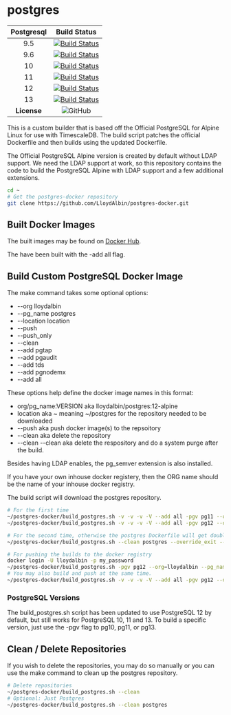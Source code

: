 # postgres

|Postgresql|Build Status|
|:---:|:---:|
|9.5|[![Build Status](https://travis-matrix-badges.herokuapp.com/repos/LloydAlbin/postgres-docker/branches/main/6)](https://www.travis-ci.org/LloydAlbin/postgres-docker/builds)|
|9.6|[![Build Status](https://travis-matrix-badges.herokuapp.com/repos/LloydAlbin/postgres-docker/branches/main/5)](https://www.travis-ci.org/LloydAlbin/postgres-docker/builds)|
|10|[![Build Status](https://travis-matrix-badges.herokuapp.com/repos/LloydAlbin/postgres-docker/branches/main/1)](https://www.travis-ci.org/LloydAlbin/postgres-docker/builds)|
|11|[![Build Status](https://travis-matrix-badges.herokuapp.com/repos/LloydAlbin/postgres-docker/branches/main/2)](https://www.travis-ci.org/LloydAlbin/postgres-docker/builds)|
|12|[![Build Status](https://travis-matrix-badges.herokuapp.com/repos/LloydAlbin/postgres-docker/branches/main/3)](https://www.travis-ci.org/LloydAlbin/postgres-docker/builds)|
|13|[![Build Status](https://travis-matrix-badges.herokuapp.com/repos/LloydAlbin/postgres-docker/branches/main/4)](https://www.travis-ci.org/LloydAlbin/postgres-docker/builds)|
|**License**|![GitHub](https://img.shields.io/github/license/LloydAlbin/postgres-docker)|

This is a custom builder that is based off the Official PostgreSQL for Alpine Linux for use with TimescaleDB. The build script patches the official Dockerfile and then builds using the updated Dockerfile.

The Official PostgreSQL Alpine version is created by default without LDAP support. We need the LDAP support at work, so this repository contains the code to build the PostgreSQL Alpine with LDAP support and a few additional extensions.

```bash
cd ~
# Get the postgres-docker repository
git clone https://github.com/LloydAlbin/postgres-docker.git
```

## Built Docker Images

The built images may be found on [Docker Hub](https://hub.docker.com/r/lloydalbin/postgres).

The have been built with the -add all flag.

## Build Custom PostgreSQL Docker Image

The make command takes some optional options:

* --org lloydalbin
* --pg_name postgres
* --location location
* --push
* --push_only
* --clean
* --add pgtap
* --add pgaudit
* --add tds
* --add pgnodemx
* --add all

These options help define the docker image names in this format:

* org/pg_name:VERSION aka lloydalbin/postgres:12-alpine
* location aka ~ meaning ~/postgres for the repository needed to be downloaded
* --push aka push docker image(s) to the repsoitory
* --clean aka delete the repository
* --clean --clean aka delete the respository and do a system purge after the build.

Besides having LDAP enables, the pg_semver extension is also installed.

If you have your own inhouse docker registery, then the ORG name should be the name of your inhouse docker registry.

The build script will download the postgres repository.

```bash
# For the first time
~/postgres-docker/build_postgres.sh -v -v -v -V --add all -pgv pg11 --org=lloydalbin ---pg_name=postgres
~/postgres-docker/build_postgres.sh -v -v -v -V --add all -pgv pg12 --org=lloydalbin ---pg_name=postgres

# For the second time, otherwise the postgres Dockerfile will get double patched.
~/postgres-docker/build_postgres.sh --clean postgres --override_exit --add all -pgv pg12 --org=lloydalbin --pg_name=postgres

# For pushing the builds to the docker registry
docker login -U lloydalbin -p my_password
~/postgres-docker/build_postgres.sh -pgv pg12 --org=lloydalbin --pg_name=postgres --push_only
# You may also build and push at the same time.
~/postgres-docker/build_postgres.sh -v -v -v -V --add all -pgv pg12 --org=lloydalbin ---pg_name=postgres --push
```

### PostgreSQL Versions

The build_postgres.sh script has been updated to use PostgreSQL 12 by default, but still works for PostgreSQL 10, 11 and 13. To build a specific version, just use the -pgv flag to pg10, pg11, or pg13.

## Clean / Delete Repositories

If you wish to delete the repositories, you may do so manually or you can use the make command to clean up the postgres repository.

```bash
# Delete repositories
~/postgres-docker/build_postgres.sh --clean
# Optional: Just Postgres
~/postgres-docker/build_postgres.sh --clean postgres
```
